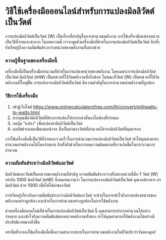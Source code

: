วิธีใช้เครื่องมือออนไลน์สำหรับการแปลงมิลลิวัตต์เป็นวัตต์
========================================================

การแปลงมิลลิวัตต์เป็นวัตต์ (W) เป็นเรื่องที่สำคัญในการคำนวณพลังงาน การใช้เครื่องมือแปลงหน่วยเป็นวิธีที่ง่ายและสะดวก ในบทความนี้ เราจะพูดถึงเครื่องมือที่ช่วยในการแปลงมิลลิวัตต์เป็นวัตต์ อีกทั้งยังเรียนรู้ถึงความสัมพันธ์ระหว่างหน่วยของพลังงานทั้งสองด้วย

### ความรู้พื้นฐานของเครื่องมือนี้

เครื่องมือนี้เป็นเครื่องมือคำนวณที่ช่วยในการแปลงหน่วยของพลังงาน โดยเฉพาะการแปลงมิลลิวัตต์เป็นวัตต์ มิลลิวัตต์ (mW) เป็นหน่วยที่ใช้วัดพลังงานที่เล็กน้อย ในขณะที่วัตต์ (W) เป็นหน่วยที่ใช้วัดพลังงานที่ใหญ่ขึ้น การแปลงจากมิลลิวัตต์เป็นวัตต์ มีความสำคัญในการคำนวณค่าพลังงานที่ถูกต้อง

### วิธีการใช้เครื่องมือ

1. เข้าสู่เว็บไซต์ <https://www.onlinecalculatorsfree.com/th/convert/milliwatts-to-watts.html>
2. หากคุณมีค่ามิลลิวัตต์ที่ต้องการแปลงให้กรอกค่านั้นลงในช่องที่กำหนด
3. กดปุ่ม "แปลง" เพื่อแปลงค่ามิลลิวัตต์เป็นวัตต์
4. ผลลัพธ์จะแสดงขึ้นบนหน้าจอ ซึ่งเป็นค่าของวัตต์ที่คำนวณได้จากมิลลิวัตต์ที่คุณกรอก

การใช้เครื่องมือนี้เป็นวิธีที่ง่ายและรวดเร็วในการคำนวณการแปลงมิลลิวัตต์เป็นวัตต์ ทำให้คุณสามารถคำนวณค่าพลังงานได้โดยง่ายดาย อีกทั้งยังช่วยในการลดความผิดพลาดที่อาจเกิดขึ้นในกระบวนการคำนวณ

### ความสัมพันธ์ระหว่างมิลลิวัตต์และวัตต์

มิลลิวัตต์และวัตต์เป็นหน่วยของพลังงานที่สำคัญ ความสัมพันธ์ระหว่างทั้งสองหน่วยนี้คือ 1 วัตต์ (W) เท่ากับ 1000 มิลลิวัตต์ (mW) ซึ่งหมายความว่า ในการแปลงจากมิลลิวัตต์เป็นวัตต์ คุณจะต้องหาร ค่ามิลลิวัตต์ ด้วย 1000 เพื่อให้ได้ค่าของวัตต์

การเรียนรู้เกี่ยวกับความสัมพันธ์ระหว่างมิลลิวัตต์และวัตต์ จะช่วยในการเข้าใจถึงการแปลงหน่วยของพลังงานอย่างถูกต้อง และช่วยในการคำนวณอย่างถูกต้องในการใช้พลังงาน

ด้วยเครื่องมือออนไลน์ที่ช่วยในการแปลงมิลลิวัตต์เป็นวัตต์ นี้ คุณสามารถทำการคำนวณได้อย่างง่ายดาย และเข้าใจถึงความสัมพันธ์ของหน่วยพลังงานทั้งสอง ทำให้คุณสามารถใช้พลังงานได้อย่างมีประสิทธิภาพมากยิ่งขึ้น

อย่าลืมที่จะลองใช้เครื่องมือนี้เพื่อความสะดวกสบายในการคำนวณพลังงานในชีวิตประจำวันของคุณ!